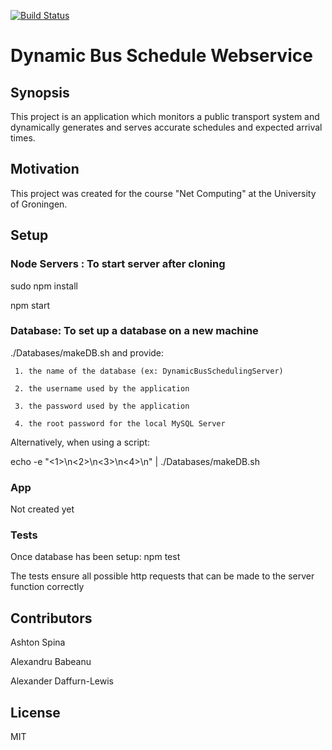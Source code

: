[![Build Status](https://travis-ci.org/babeanu-dorian/dynamic-bus-schedule-webservice.svg?branch=master)](https://travis-ci.org/babeanu-dorian/dynamic-bus-schedule-webservice)

# Dynamic Bus Schedule Webservice

## Synopsis
This project is an application which monitors a public transport system and dynamically generates and serves accurate schedules and expected arrival times.  

## Motivation

This project was created for the course "Net Computing" at the University of Groningen.

## Setup

### Node Servers : To start server after cloning
sudo npm install

npm start

### Database: To set up a database on a new machine

./Databases/makeDB.sh
and provide: 

     1. the name of the database (ex: DynamicBusSchedulingServer)

     2. the username used by the application

     3. the password used by the application

     4. the root password for the local MySQL Server

Alternatively, when using a script:

echo -e "<1>\n<2>\n<3>\n<4>\n" | ./Databases/makeDB.sh

### App
Not created yet

### Tests
Once database has been setup:
npm test

The tests ensure all possible http requests that can be made to the server function correctly

## Contributors
Ashton Spina

Alexandru Babeanu

Alexander Daffurn-Lewis

## License

MIT